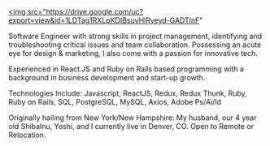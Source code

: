 <a href="https://drive.google.com/uc?export=view&id=<FILEID>"><img src="https://drive.google.com/uc?export=view&id=1LDTag1RXLpKDIBsuvHlRyeyd-GADTlnF" 

Software Engineer with strong skills in project management, identifying and troubleshooting critical issues and team collaboration. Possessing an acute eye for design & marketing, I also come with a passion for innovative tech. 

Experienced in React.JS and Ruby on Rails based programming with a background in business development and start-up growth.

Technologies Include: Javascript, ReactJS, Redux, Redux Thunk, Ruby, Ruby on Rails, SQL, PostgreSQL, MySQL, Axios, Adobe Ps/Ai/Id

Originally hailing from New York/New Hampshire: My husband, our 4 year old ShibaInu, Yoshi, and I currently live in Denver, CO. Open to Remote or Relocation.               
